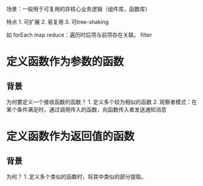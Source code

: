  场景：一般用于可复用的非核心业务逻辑（组件库，函数库）

特点
	1. 可扩展
	2. 易复用
	3. 可tree-shaking

如
	forEach
	map
	reduce：遍历时后项与前项存在关联。
	filter

# 定义函数作为参数的函数
## 背景
为何要定义一个接收函数的函数？
	1. 定义多个较为相似的函数
	2. 观察者模式：在某个条件满足时，通过调用传入的函数，向函数传入者发送通知消息

# 定义函数作为返回值的函数
## 背景
为何？
	1. 定义多个类似的函数时，将其中类似的部分提取。
